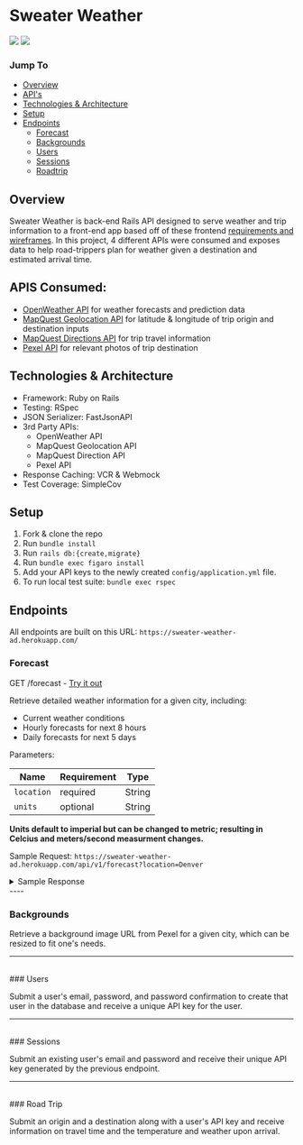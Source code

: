 # Sweater Weather

![](https://img.shields.io/badge/Ruby-2.5.3-informational?style=flat&logo=<LOGO_NAME>&logoColor=white&color=2bbc8a)
![](https://img.shields.io/badge/Rails-5.2.4.3-informational?style=flat&logo=<LOGO_NAME>&logoColor=white&color=2bbc8a)

### Jump To
- [Overview](#overview)
- [API's](#apis-consumed)
- [Technologies & Architecture](#technologies-&-architecture)
- [Setup](#setup)
- [Endpoints](#endpoints)
  - [Forecast](#forecast)
  - [Backgrounds](#backgrounds)
  - [Users](#users)
  - [Sessions](#sessions)
  - [Roadtrip](#roadtrip)

## Overview

Sweater Weather is back-end Rails API designed to serve weather and trip information to a front-end app based off of these frontend [requirements and wireframes](https://backend.turing.io/module3/projects/sweater_weather/requirements). In this project, 4 different APIs were consumed and exposes data to help road-trippers plan for weather given a destination and estimated arrival time.

## APIS Consumed:
- [OpenWeather API](https://openweathermap.org/api/one-call-api) for weather forecasts and prediction data
- [MapQuest Geolocation API](https://developer.mapquest.com/documentation/geocoding-api/) for latitude & longitude of trip origin and destination inputs
- [MapQuest Directions API](https://developer.mapquest.com/documentation/directions-api/API ) for trip travel information
- [Pexel API](https://www.pexels.com/api/documentation/?#guidelines) for relevant photos of trip destination

## Technologies & Architecture

- Framework: Ruby on Rails
- Testing: RSpec
- JSON Serializer: FastJsonAPI
- 3rd Party APIs:
  - OpenWeather API
  - MapQuest Geolocation API
  - MapQuest Direction API
  - Pexel API
- Response Caching: VCR & Webmock
- Test Coverage: SimpleCov

## Setup
1. Fork & clone the repo
2. Run `bundle install`
3. Run `rails db:{create,migrate}`
4. Run `bundle exec figaro install`
5. Add your API keys to the newly created `config/application.yml` file.
6. To run local test suite: `bundle exec rspec`

## Endpoints

All endpoints are built on this URL: ```https://sweater-weather-ad.herokuapp.com/```
<br>
### Forecast
GET /forecast - [Try it out](https://sweater-weather-ad.herokuapp.com/api/v1/forecast?location=denver) <a name="forecast"></a>

Retrieve detailed weather information for a given city, including:
- Current weather conditions
- Hourly forecasts for next 8 hours
- Daily forecasts for next 5 days

Parameters:

| Name  |  Requirement | Type  |
|---|---|---|
| `location`  | required  | String  |
| `units`  | optional  | String  |

**Units default to imperial but can be changed to metric; resulting in Celcius and meters/second measurment changes.**

Sample Request: ```https://sweater-weather-ad.herokuapp.com/api/v1/forecast?location=Denver```
<details>
<summary>Sample Response</summary>
```json
{
    "data": {
        "id": null,
        "type": "forecast",
        "attributes": {
            "location": {
                "coordinates": {
                    "lat": 39.738453,
                    "lng": -104.984853
                },
                "city": "Denver",
                "state": "CO",
                "country": "US"
            },
            "current": {
                "time": "2021-02-12T17:47:44.000+00:00",
                "sunrise": "2021-02-12T13:55:53.000+00:00",
                "sunset": "2021-02-13T00:32:39.000+00:00",
                "temp": 1.38,
                "feels_like": -8.55,
                "humidity": 85,
                "uvi": 2.86,
                "visibility": 10000,
                "conditions": "light snow",
                "icon": "http://openweathermap.org/img/wn/13d.png"
            },
            "hourly": [
                {
                    "time": "17:00:00",
                    "temp": 1.38,
                    "wind_speed": "6.31 mph",
                    "wind_direction": "from N",
                    "conditions": "overcast clouds",
                    "icon": "http://openweathermap.org/img/wn/04d.png"
                },
                {
                    "time": "18:00:00",
                    "temp": 9.32,
                    "wind_speed": "6.64 mph",
                    "wind_direction": "from N",
                    "conditions": "overcast clouds",
                    "icon": "http://openweathermap.org/img/wn/04d.png"
                },
                {
                    "time": "19:00:00",
                    "temp": 15.58,
                    "wind_speed": "7 mph",
                    "wind_direction": "from N",
                    "conditions": "broken clouds",
                    "icon": "http://openweathermap.org/img/wn/04d.png"
                },
                {
                    "time": "20:00:00",
                    "temp": 20.12,
                    "wind_speed": "6.93 mph",
                    "wind_direction": "from N",
                    "conditions": "broken clouds",
                    "icon": "http://openweathermap.org/img/wn/04d.png"
                },
                {
                    "time": "21:00:00",
                    "temp": 22.32,
                    "wind_speed": "7 mph",
                    "wind_direction": "from N",
                    "conditions": "broken clouds",
                    "icon": "http://openweathermap.org/img/wn/04d.png"
                },
                {
                    "time": "22:00:00",
                    "temp": 22.57,
                    "wind_speed": "8.19 mph",
                    "wind_direction": "from N",
                    "conditions": "broken clouds",
                    "icon": "http://openweathermap.org/img/wn/04d.png"
                },
                {
                    "time": "23:00:00",
                    "temp": 22.28,
                    "wind_speed": "8.14 mph",
                    "wind_direction": "from N",
                    "conditions": "broken clouds",
                    "icon": "http://openweathermap.org/img/wn/04d.png"
                },
                {
                    "time": "00:00:00",
                    "temp": 21.16,
                    "wind_speed": "8.84 mph",
                    "wind_direction": "from N",
                    "conditions": "broken clouds",
                    "icon": "http://openweathermap.org/img/wn/04d.png"
                }
            ],
            "daily": [
                {
                    "date": "02/12/21",
                    "sunrise": "13:55:53",
                    "sunset": "00:32:39",
                    "temp_high": 22.57,
                    "temp_low": 1.38,
                    "conditions": "broken clouds",
                    "icon": "http://openweathermap.org/img/wn/04d.png"
                },
                {
                    "date": "02/13/21",
                    "sunrise": "13:54:40",
                    "sunset": "00:33:50",
                    "temp_high": 18.27,
                    "temp_low": 7.54,
                    "conditions": "light snow",
                    "icon": "http://openweathermap.org/img/wn/13d.png"
                },
                {
                    "date": "02/14/21",
                    "sunrise": "13:53:26",
                    "sunset": "00:35:00",
                    "temp_high": 7.83,
                    "temp_low": 0.75,
                    "conditions": "light snow",
                    "icon": "http://openweathermap.org/img/wn/13d.png"
                },
                {
                    "date": "02/15/21",
                    "sunrise": "13:52:11",
                    "sunset": "00:36:11",
                    "temp_high": 20.79,
                    "temp_low": -2.29,
                    "conditions": "broken clouds",
                    "icon": "http://openweathermap.org/img/wn/04d.png"
                },
                {
                    "date": "02/16/21",
                    "sunrise": "13:50:55",
                    "sunset": "00:37:21",
                    "temp_high": 39.42,
                    "temp_low": 15.03,
                    "conditions": "clear sky",
                    "icon": "http://openweathermap.org/img/wn/01d.png"
                }
            ]
        }
    }
}
```
</details>
----
<br>

### Backgrounds

Retrieve a background image URL from Pexel for a given city, which can be resized to fit one's needs.

----
<br>
### Users

Submit a user's email, password, and password confirmation to create that user in the database and receive a unique API key for the user.

----
<br>
### Sessions

Submit an existing user's email and password and receive their unique API key generated by the previous endpoint.

----
<br>
### Road Trip

Submit an origin and a destination along with a user's API key and receive information on travel time and the temperature and weather upon arrival.
